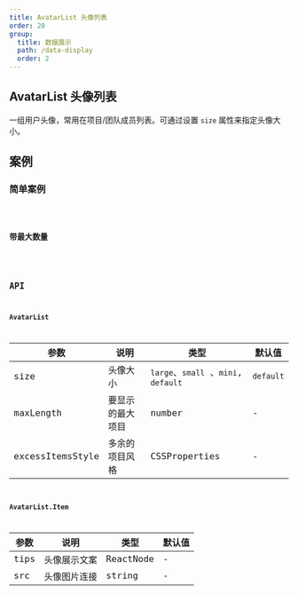 ```yaml
---
title: AvatarList 头像列表
order: 20
group:
  title: 数据展示
  path: /data-display
  order: 2
---
```


## AvatarList 头像列表

一组用户头像，常用在项目/团队成员列表。可通过设置 `size` 属性来指定头像大小。

## 案例

### 简单案例

<code src="./demo/demo1.tsx" />

### 带最大数量

<code src="./demo/demo2.tsx" />

## API

### AvatarList

| 参数             | 说明             | 类型                                 | 默认值    |
| ---------------- | ---------------- | ------------------------------------ | --------- |
| size             | 头像大小         | `large`、`small` 、`mini`, `default` | `default` |
| maxLength        | 要显示的最大项目 | number                               | -         |
| excessItemsStyle | 多余的项目风格   | CSSProperties                        | -         |

### AvatarList.Item

| 参数 | 说明         | 类型      | 默认值 |
| ---- | ------------ | --------- | ------ |
| tips | 头像展示文案 | ReactNode | -      |
| src  | 头像图片连接 | string    | -      |
